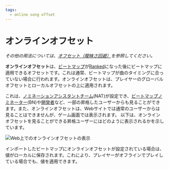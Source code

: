 ```yaml
---
tags:
  - online song offset
---
```


# オンラインオフセット

*その他の用法については、[オフセット（曖昧さ回避）](/wiki/Disambiguation/Offset)を参照してください。*

**オンラインオフセット**は、[ビートマップ](/wiki/Beatmap)が[Ranked](/wiki/Beatmap/Category#ranked)になった後にビートマップに適用できるオフセットです。これは通常、ビートマップが曲のタイミングに合っていない場合に行われます。オンラインオフセットは、プレイヤーのグローバルオフセットとローカルオフセットの上に適用されます。

これは、[ノミネーションアシスタントチーム](/wiki/People/The_Team/Nomination_Assessment_Team)(NAT)が設定でき、[ビートマップノミネーター](/wiki/People/The_Team/Beatmap_Nominators)(BN)や[開発者](/wiki/People/The_Team/Global_Moderation_Team)など、一部の昇格したユーザーからも見ることができます。また、オンラインオフセットは、Webサイトでは通常のユーザーからは見ることはできませんが、ゲーム画面では表示されます。 
以下は、オンラインオフセットを見ることができる昇格ユーザーにはどのように表示されるかを示しています。

![Web上でのオンラインオフセットの表示](img/online_offset.jpg)

インポートしたビートマップにオンラインオフセットが設定されている場合は、値がローカルに保存されます。これにより、プレイヤーがオフラインでプレイしている場合でも、値を適用できます。
